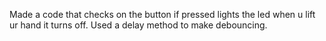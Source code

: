 Made a code that checks on the button if pressed lights the led when u lift ur hand it turns off.
Used a delay method to make debouncing. 
